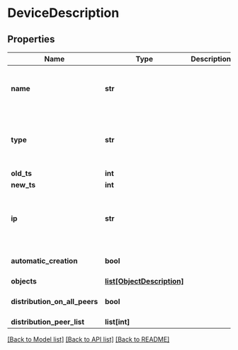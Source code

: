 # DeviceDescription

## Properties
Name | Type | Description | Notes
------------ | ------------- | ------------- | -------------
**name** | **str** |  | [default to 'The name of the device']
**type** | **str** |  | [default to 'The device type for this device']
**old_ts** | **int** |  | 
**new_ts** | **int** |  | 
**ip** | **str** |  | [optional] [default to 'The ip address of the device']
**automatic_creation** | **bool** |  | [optional] [default to False]
**objects** | [**list[ObjectDescription]**](ObjectDescription.md) |  | [optional] 
**distribution_on_all_peers** | **bool** |  | [optional] [default to False]
**distribution_peer_list** | **list[int]** |  | [optional] 

[[Back to Model list]](../README.md#documentation-for-models) [[Back to API list]](../README.md#documentation-for-api-endpoints) [[Back to README]](../README.md)

